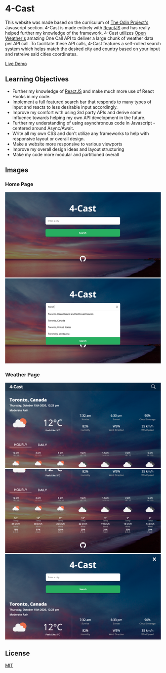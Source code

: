 # 4-Cast

This website was made based on the curriculum of [The Odin Project's](https://www.theodinproject.com/home) Javascript section. 4-Cast is made entirely with [ReactJS](https://reactjs.org/) and has really helped further my knowledge of the framework. 4-Cast utilizes [Open Weather's](https://openweathermap.org/api) amazing One Call API to deliver a large chunk of weather data per API call. To facilitate these API calls, 4-Cast features a self-rolled search system which helps match the desired city and country based on your input and retreive said cities coordinates.

[Live Demo](https://kgilla.github.io/weather-app/)

## Learning Objectives

- Further my knowledge of [ReactJS](https://reactjs.org/) and make much more use of React Hooks in my code.
- Implement a full featured search bar that responds to many types of input and reacts to less desirable input accordingly.
- Improve my comfort with using 3rd party APIs and derive some influence towards helping my own API development in the future.
- Further my understanding of using asynchronous code in Javascript - centered around Async/Await.
- Write all my own CSS and don't utilize any frameworks to help with responsive layout or overall design.
- Make a website more responsive to various viewports
- Improve my overall design ideas and layout structuring
- Make my code more modular and partitioned overall

## Images

### Home Page

<img src="./public/screenshots/Screen Shot 2020-10-15 at 12.23.05 PM.png">
<img src='./public/screenshots/Screen Shot 2020-10-15 at 12.23.18 PM.png'>

### Weather Page

<img src="public/screenshots/Screen Shot 2020-10-15 at 12.23.33 PM.png">
<img src="public/screenshots/Screen Shot 2020-10-15 at 12.23.46 PM.png">
<img src="public/screenshots/Screen Shot 2020-10-15 at 12.24.01 PM.png">

## License

[MIT](https://choosealicense.com/licenses/mit/)
